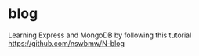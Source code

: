 blog
====

Learning Express and MongoDB by following this tutorial https://github.com/nswbmw/N-blog
